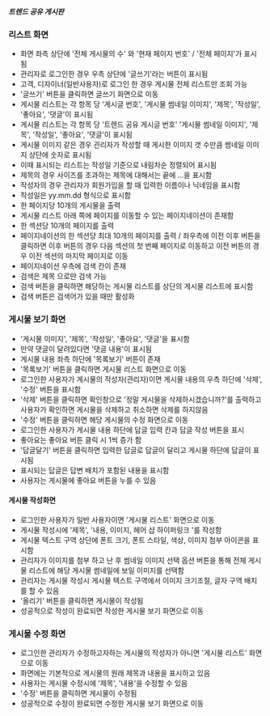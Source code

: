 ##### 트렌드 공유 게시판

### 리스트 화면

- 화면 좌측 상단에 '전체 게시물의 수' 와 '현재 페이지 번호' / '전체 페이지'가 표시 됨
- 관리자로 로그인한 경우 우측 상단에 '글쓰기'라는 버튼이 표시됨
- 고객, 디자이너(일반사용자)로 로그인 한 경우 게시물 전체 리스트만 조회 가능
- '글쓰기' 버튼을 클릭하면 글쓰기 화면으로 이동
- 게시물 리스트는 각 항목 당 '게시글 번호', '게시물 썸네일 이미지', '제목', '작성일', '좋아요', '댓글'이 표시됨
- 게시물 리스트는 각 항목 당 '트렌드 공유 게시글 번호' '게시물 썸네일 이미지', '제목', '작성일', '좋아요', '댓글'이 표시됨
- 게시물 이미지 같은 경우 괸리자가 작성할 때 게시한 이미지 갯 수만큼 썸네일 이미지 상단에 숫자로 표시됨
- 이때 표시되는 리스트는 작성일 기준으로 내림차순 정렬되어 표시됨
- 제목의 경우 사이즈를 초과하는 제목에 대해서는 끝에 ...을 표시함
- 작성자의 경우 관리자가 회원가입을 할 때 입력한 이름이나 닉네임을 표시함
- 작성일은 yy.mm.dd 형식으로 표시함
- 한 페이지당 10개의 게시물을 출력
- 게시물 리스트 아래 쪽에 페이지를 이동할 수 있는 페이지네이션이 존재함
- 한 섹션당 10개의 페이지를 출력
- 페이지네이션의 한 섹션당 최대 10개의 페이지를 출력 / 좌우측에 이전 이후 버튼을 클릭하면 이후 버튼의 경우 다음 섹션의 첫 번째 페이지로 이동하고
  이전 버튼의 경우 이전 섹션의 마지막 페이지로 이동
- 페이지네이션 우측에 검색 칸이 존재
- 검색은 제목 으로만 검색 가능
- 검색 버튼을 클릭하면 해당하는 게시물 리스트를 상단의 게시물 리스트에 표시함
- 검색 버튼은 검색어가 있을 때만 활성화

### 게시물 보기 화면

- '게시물 이미지', '제목', '작성일', '좋아요', '댓글'을 표시함
- 만약 댓글이 달려있다면 '댓글 내용'이 표시됨
- 게시물 내용 좌측 하단에 '목록보기' 버튼이 존재
- '목록보기' 버튼을 클릭하면 게시물 리스트 화면으로 이동
- 로그인한 사용자가 게시물의 작성자(관리자)이면 게시물 내용의 우측 하단에 '삭제', '수정' 버튼을 표시함
- '삭제' 버튼을 클릭하면 확인창으로 '정말 게시물을 삭제하시겠습니까?'를 출력하고 사용자가 확인하면 게시물을 삭제하고 취소하면 삭제를 하지않음
- '수정' 버튼을 클릭하면 해당 게시물의 수정 화면으로 이동
- 로그인한 사용자가 게시물 내용 하단에 답글 입력 칸과 답글 작성 버튼을 표시
- 좋아요는 좋아요 버튼 클릭 시 1씩 증가 함
- '답글달기' 버튼을 클릭하면 입력한 답글로 답글이 달리고 게시물 하단에 답글이 표시됨
- 표시되는 답글은 답변 배치가 포함된 내용을 표시함
- 사용자는 게시물에 좋아요 버튼을 누를 수 있음

#### 게시물 작성화면

- 로그인한 사용자가 일반 사용자이면 '게시물 리스트' 화면으로 이동
- 게시물 작성시에 '제목', '내용, 이미지, 헤어 샵 하이퍼링크 '를 작성함
- 게시물 텍스트 구역 상단에 폰트 크기, 폰트 스타일, 색상, 이미지 첨부 아이콘을 표시함
- 관리자가 이미지를 첨부 하고 난 후 썸네일 이미지 선택 옵션 버튼을 통해 전체 게시물 리스트에 해당 게시물 썸네일에 보일 이미지를 선택함
- 관리자는 게시물 작성시 게시물 텍스트 구역에서 이미지 크기조절, 글자 구역 배치를 할 수 있음
- '올리기' 버튼을 클릭하면 게시물이 작성됨
- 성공적으로 작성이 완료되면 작성한 게시물 보기 화면으로 이동

### 게시물 수정 화면

- 로그인한 관리자가 수정하고자하는 게시물의 작성자가 아니면 '게시물 리스트' 화면으로 이동
- 화면에는 기본적으로 게시물의 원래 제목과 내용을 표시하고 있음
- 사용자는 게시물 수정시에 '제목', '내용'을 수정할 수 있음
- '수정' 버튼을 클릭하면 게시물이 수정됨
- 성공적으로 수정이 완료되면 수정한 게시물 보기 화면으로 이동